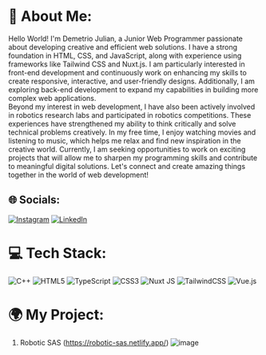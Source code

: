 # 💫 About Me:
Hello World! I'm Demetrio Julian, a Junior Web Programmer passionate about developing creative and efficient web solutions. I have a strong foundation in HTML, CSS, and JavaScript, along with experience using frameworks like Tailwind CSS and Nuxt.js. I am particularly interested in front-end development and continuously work on enhancing my skills to create responsive, interactive, and user-friendly designs. Additionally, I am exploring back-end development to expand my capabilities in building more complex web applications.<br>Beyond my interest in web development, I have also been actively involved in robotics research labs and participated in robotics competitions. These experiences have strengthened my ability to think critically and solve technical problems creatively. In my free time, I enjoy watching movies and listening to music, which helps me relax and find new inspiration in the creative world. Currently, I am seeking opportunities to work on exciting projects that will allow me to sharpen my programming skills and contribute to meaningful digital solutions. Let's connect and create amazing things together in the world of web development!


## 🌐 Socials:
[![Instagram](https://img.shields.io/badge/Instagram-%23E4405F.svg?logo=Instagram&logoColor=white)](https://www.instagram.com/opqrsleep/) [![LinkedIn](https://img.shields.io/badge/LinkedIn-%230077B5.svg?logo=linkedin&logoColor=white)](https://www.linkedin.com/in/de-julian/) 

# 💻 Tech Stack:
![C++](https://img.shields.io/badge/c++-%2300599C.svg?style=for-the-badge&logo=c%2B%2B&logoColor=white) ![HTML5](https://img.shields.io/badge/html5-%23E34F26.svg?style=for-the-badge&logo=html5&logoColor=white) ![TypeScript](https://img.shields.io/badge/typescript-%23007ACC.svg?style=for-the-badge&logo=typescript&logoColor=white) ![CSS3](https://img.shields.io/badge/css3-%231572B6.svg?style=for-the-badge&logo=css3&logoColor=white) ![Nuxt JS](https://img.shields.io/badge/Nuxt-002E3B?style=for-the-badge&logo=nuxt.js&logoColor=#00DC82) ![TailwindCSS](https://img.shields.io/badge/tailwindcss-%2338B2AC.svg?style=for-the-badge&logo=tailwind-css&logoColor=white) ![Vue.js](https://img.shields.io/badge/vue.js-%2335495e.svg?style=for-the-badge&logo=vuedotjs&logoColor=%234FC08D)

# 🌍 My Project:
1. Robotic SAS (https://robotic-sas.netlify.app/)
![image](https://github.com/user-attachments/assets/09953c4d-d217-4b1f-b545-5ea3387d5ec2)


<!-- Proudly created with GPRM ( https://gprm.itsvg.in ) -->
